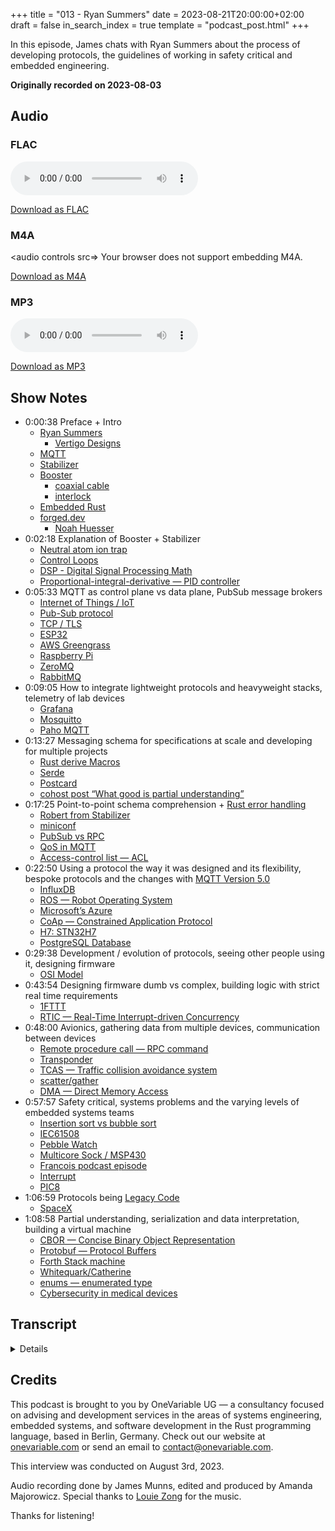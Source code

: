 +++
title = "013 - Ryan Summers"
date = 2023-08-21T20:00:00+02:00
draft = false
in_search_index = true
template = "podcast_post.html"
+++

In this episode, James chats with Ryan Summers about the process of developing protocols, 
the guidelines of working in safety critical and embedded engineering. 

**Originally recorded on 2023-08-03**

<!-- more -->

## Audio

### FLAC

<audio
    controls
    src="">
        Your browser does not support embedding FLAC
</audio>

[Download as FLAC]()

### M4A

<audio
    controls
    src=>
        Your browser does not support embedding M4A.
</audio>

[Download as M4A]()

### MP3

<audio
    controls
    src="">
        Your browser does not support embedding MP3.
</audio>

[Download as MP3]()


## Show Notes
- 0:00:38 Preface + Intro 
    - [Ryan Summers](https://github.com/ryan-summers) 
        - [Vertigo Designs](https://vertigo-designs.com/)
    - [MQTT](https://mqtt.org/)
    - [Stabilizer](https://quartiq.de/stabilizer/)
    - [Booster](https://quartiq.de/booster/)
        - [coaxial cable](https://en.wikipedia.org/wiki/Coaxial_cable)
        - [interlock](https://en.wikipedia.org/wiki/Interlock_(engineering))
    - [Embedded Rust](https://docs.rust-embedded.org/book/)
    - [forged.dev](https://forged.dev/)
        - [Noah Huesser](https://github.com/yatekii)
- 0:02:18 Explanation of Booster + Stabilizer 
    - [Neutral atom ion trap](https://www.hamamatsu.com/eu/en/applications/quantum-technologies/neutral-atoms-and-trapped-ions.html#:~:text=Neutral%20atoms%20and%20trapped%20ions%20use%20laser%20cooling%20to%20cool,create%20potentials%20that%20confine%20ions.)
    - [Control Loops](https://en.wikipedia.org/wiki/Control_loop)
    - [DSP - Digital Signal Processing Math](https://cds.cern.ch/record/1100533/files/p10.pdf)
    - [Proportional-integral-derivative — PID controller](https://en.wikipedia.org/wiki/Proportional%E2%80%93integral%E2%80%93derivative_controller)
- 0:05:33 MQTT as control plane vs data plane, PubSub message brokers 
    - [Internet of Things / IoT](https://en.wikipedia.org/wiki/Internet_of_things)
    - [Pub-Sub protocol](https://en.wikipedia.org/wiki/Publish%E2%80%93subscribe_pattern)
    - [TCP / TLS](https://beta.computer-networking.info/syllabus/default/protocols/tls.html#:~:text=TLS%20is%20responsible%20for%20the,this%20encrypted%20and%20authenticated%20bytestream.)
    - [ESP32](https://en.wikipedia.org/wiki/ESP32)
    - [AWS Greengrass](https://aws.amazon.com/greengrass/)
    - [Raspberry Pi](https://www.raspberrypi.com/)
    - [ZeroMQ](https://zeromq.org/)
    - [RabbitMQ](https://www.rabbitmq.com/)
- 0:09:05 How to integrate lightweight protocols and heavyweight stacks, telemetry of lab devices   
    - [Grafana](https://grafana.com/)
    - [Mosquitto](https://mosquitto.org/)
    - [Paho MQTT](https://eclipse.dev/paho/)
- 0:13:27 Messaging schema for specifications at scale and developing for multiple projects 
    - [Rust derive Macros](https://doc.rust-lang.org/reference/procedural-macros.html#derive-macros)
    - [Serde](https://serde.rs/)
    - [Postcard](https://docs.rs/postcard/latest/postcard/)
    - [cohost post “What good is partial understanding”](https://cohost.org/jamesmunns/post/1469045-what-good-is-partial) 
- 0:17:25 Point-to-point schema comprehension + [Rust error handling](https://doc.rust-lang.org/book/ch09-00-error-handling.html)
    - [Robert from Stabilizer](https://github.com/jordens)
    - [miniconf](https://github.com/quartiq/miniconf)
    - [PubSub vs RPC](https://blog.opto22.com/optoblog/request-response-vs-pub-sub-part-1)
    - [QoS in MQTT](https://cedalo.com/blog/understanding-mqtt-qos/)
    - [Access-control list — ACL](https://en.wikipedia.org/wiki/Access-control_list)
- 0:22:50 Using a protocol the way it was designed and its flexibility, bespoke protocols and the changes with [MQTT Version 5.0](https://docs.oasis-open.org/mqtt/mqtt/v5.0/mqtt-v5.0.html) 
    - [InfluxDB](https://www.influxdata.com/db/)
    - [ROS — Robot Operating System](https://www.ros.org/)
    - [Microsoft’s Azure](https://azure.microsoft.com/en-us/)
    - [CoAp — Constrained Application Protocol](https://en.wikipedia.org/wiki/Constrained_Application_Protocol)
    - [H7: STN32H7](https://www.st.com/en/microcontrollers-microprocessors/stm32h7-series.html)
    - [PostgreSQL Database](https://www.postgresql.org/)
- 0:29:38 Development / evolution of protocols, seeing other people using it, designing firmware 
    - [OSI Model](https://en.wikipedia.org/wiki/OSI_model)
- 0:43:54 Designing firmware dumb vs complex, building logic with strict real time requirements 
    - [1FTTT](https://ifttt.com/) 
    - [RTIC — Real-Time Interrupt-driven Concurrency](https://rtic.rs/2/book/en/)
- 0:48:00 Avionics, gathering data from multiple devices, communication between devices 
    - [Remote procedure call — RPC command](https://en.wikipedia.org/wiki/Remote_procedure_call)
    - [Transponder](https://en.wikipedia.org/wiki/Transponder_(aeronautics))
    - [TCAS — Traffic collision avoidance system](https://en.wikipedia.org/wiki/Traffic_collision_avoidance_system)
    - [scatter/gather](https://en.wikipedia.org/wiki/Gather/scatter_(vector_addressing))
    - [DMA — Direct Memory Access](https://en.wikipedia.org/wiki/Direct_memory_access)
- 0:57:57 Safety critical, systems problems and the varying levels of embedded systems teams  
    - [Insertion sort vs bubble sort](https://pediaa.com/what-is-the-difference-between-bubble-sort-and-insertion-sort/)
    - [IEC61508](https://en.wikipedia.org/wiki/IEC_61508)
    - [Pebble Watch](https://www.pebblecart.com/)
    - [Multicore Sock / MSP430](https://www.ti.com/microcontrollers-mcus-processors/msp430-microcontrollers/overview.html)
    - [Francois podcast episode](https://jamesmunns.com/podcast/004-francois/)
    - [Interrupt](https://interrupt.memfault.com/)
    - [PIC8](https://www.microchip.com/en-us/products/microcontrollers-and-microprocessors/8-bit-mcus)
- 1:06:59 Protocols being [Legacy Code](https://enkonix.com/blog/legacy-code/)
    - [SpaceX](https://www.spacex.com/)
- 1:08:58 Partial understanding, serialization and data interpretation, building a virtual machine 
    - [CBOR — Concise Binary Object Representation](https://cbor.io/)
    - [Protobuf — Protocol Buffers](https://protobuf.dev/)
    - [Forth Stack machine](https://en.wikipedia.org/wiki/Forth_(programming_language))
    - [Whitequark/Catherine](https://github.com/whitequark)
    - [enums — enumerated type](https://en.wikipedia.org/wiki/Enumerated_type)
    - [Cybersecurity in medical devices](https://www.fda.gov/medical-devices/digital-health-center-excellence/cybersecurity)

## Transcript

<details>

  
*James Munns*

So I think the thing that originally got us to reach out for a podcast episode was talking about MQTT right? 

*Ryan Summers*

Yeah I think it was mostly MQTT and kind of runtime configuration of devices and kind of embedded and things like that.

*James Munns*

Okay, yeah, because I mean I think the thing that I've seen you work on the most is Stabilizer and I know that's got all of that I assume. I assume like every experiment run is configured and it's always talking over MQTT over ethernet I think, so I think you're basically the perfect person to talk about that about right?

*Ryan Summers*

Yeah, actually Stabilizer is not even the only project I've done for a quarter. There's also Booster which is a big kind of, for you rack mount power amplifier for lasers as well. And so we've kind of tried to make a common stack for them that they can talk and configure to devices, because the idea is to have kind of all of these things in a lab sitting together and network them together hook up lasers maybe sometimes send signals all the way across Germany to other labs and things like that, and so the idea is that you could connect all of these devices have them talk to each other and control things.

*James Munns*

Cool. So before we get too far with all of that — because I want to talk about all of that — Do you want to give yourself a quick introduction?

*Ryan Summers*

Yeah, my name's Ryan Summers I have been doing embedded rust for 4, 5 years now something around that. I do embedded consulting and also have a startup doing embedded manufacturing automation. So if you ever want to look up forged.dev.

*James Munns*

Oh you're working — Oh that's right, you have mentioned that you're working with Noah…  

*Ryan Summers*

Yeah I've done a Rust startup too. 

*James Munns*

Very cool.

*Ryan Summers*

So there's many things we could talk about today if you want.

*James Munns*

So you mentioned Stabilizer and Booster. Do you want to give a quick example of what each of those are, and how those typically get used for scientific things?

*Ryan Summers*

Yeah, the easier one to start with is definitely Booster. The general idea is that you've got some kind of signal source that you're going to be using to drive some laser in a lab, and generally the laser needs to be running in some kind of high power, and your signal generator doesn't generate high power and so the idea is run coaxial into this thing, specify how much gain you want on the output and it handles all of the power management and generates the, the necessary gain so that you can actually drive your big laser load. And it's got all kinds of nice safety protection mechanisms. It's got fans in there that you can automatically spin up and keep things cool. It'll handle interlock tripping over power and all kinds of fancy things.

*James Munns*

So what does high power in this case means, because it's one of those domain-specific thing where like sometimes high power means like, an amp and then sometimes high power means like, well it's thousands of amps. But I guess for lasers…  like, because “blind you” starts pretty early with lasers. So I have no difference between like “blinds you” and like, “could cut wood” sort of laser power.

*Ryan Summers*

That's — yeah, no, that's a good question. I don't actually know, I don't do much in the physics realm. The only thing I do know is they they use some of these lasers for things like both neutral atom and ion traps, and so they might need more high power lasers than what I normally would think a laser would be. So I don't know, good question. But there's some pretty beefy fans. The device is pretty large and it has direct mains wall connections. So I Imagine you've probably in the few amps range.

*James Munns*

Gotcha. So that's your — it's your amplifier, but I'm assuming with a much lower latency and a much higher power than your typical, like, speaker amplifier type of system. 

*Ryan Summers*

Yeah.

*James Munns*

Very cool. So then that's Booster, so then what is Stabilizer?

*Ryan Summers*

Yeah, Stabilizer — that's the hard one. The best way to describe it is that it's a Swiss Army Knife in that it takes in arbitrary analog signals, does all kinds of DSP math on that and then generates some analog output. And so essentially you get this big two channel input, do all the math you want in software realm, modify the signal, whatever you want, implement your own control loops, have PID controllers, have low pass filters, all kinds of things and then you generate your DACK signal and you write them out to the buffer. The whole idea is that it's pretty low latency, very deterministic, can handle a whole ton of throughput and it's got a pretty beefy CPU on there so we've got full live stream data streaming so you can offload it onto a computer for analysis. All kinds of good stuff. I think that's where we first started working with MQTT, because there was this need to be able to say, like — Oh, well I need to adjust these filters, or my scientific experiment has these different requirements. And so we're like, well — we don't want to flash the device every time we need to, like, update the filter parameters and because we don't know what they're going to be. Kind of need to adjust in the fly on the lab. And so what it actually allowed us to do was we put MQTT on there, our configuration software, and then we just run some Python scripts that automatically calibrate things.

*James Munns*

So you're using ethernet for the only data link to the device right? But I'm guessing you have a separate channel for high-throughput, digital-acquisition-data data. And then MQTT is primarily your control plane? Or is the data plane also MQTT, just sending serialized data out over MQTT or something like that?

*Ryan Summers*

Nah, so we've got it set up in a few different ways where the data streaming is just kind of raw UDP stream to an endpoint. I think we have it set up so that on MQTT you basically say — stream all of the raw data to this IP address at this port, and once you set that it will just start dumping it out there… but it would be interesting to see if you actually could run that over MQTT because honestly the protocol is pretty tiny on top of the actual data but it's a good question.

*James Munns*

This is one of those things that I was going to poke at: so, I mean, I've done IoT stuff for the last while and it's one of those things that, like, I came from like the avionic side and then went into IoT and first it was a huge culture shock of “What do you mean product cycles aren't measured in the better part of a decade?” or something like that. I was doing a lot of rapid prototyping stuff too for startups and things like that. The change of pace was just really interesting to me. And MQTT is not new, I mean like, it has a really interesting history of… I think it came from, like, oil rigs or something like that? The idea was that it was over basically the satellite text messages, and that was the idea was that it was this super low overhead, pub sub protocol so that when you were talking with middle of the ocean satellite ah rigs you could do broadcast and things like that, and then eventually it became the standard that people use for IoT stuff now… where nowadays it's almost exclusively over TCP. Even the embedded systems that I see use it will do it over like an ESP32 for WiFi or some kind of hardwired ethernet or something like that, and everyone's using, like, JSON for the message formats and that's even sort of now even codified by these cloud platforms like AWS Greengrass. It's like web requests over MQTT where it almost feels like you've taken what everyone describes as a lightweight protocol with very embedded-friendly and things like that. It's like well but you're doing TCP with TLS. Especially like five or six years ago when the ESP32 wasn't even really a thing there was really only like the 8266 and your Wi-Fi choices were usually super limited where everyone's like, “It's this embedded friendly platform!” But then everyone runs it on a Raspberry Pi or something like that and it's like... If you have a device that's doing TLS and doing all of this, why do you need a lightweight message protocol versus something like ZeroMQ or RabbitMQ or, like, any of the other PubSub message brokers, which get used a lot for backend services for either like control plane. I came to you and I reached out to you because you were saying very positive things about MQTT and I was like, I have this big chip on my shoulder from doing a lot of one-off demos where it worked and it's, like, a reasonable protocol and it has very, like, straightforward nice to work with semantics. But it always bugged me as someone who has done a lot of like — either really hard, real-time embedded stuff, or very like “Ah, we've got 8 kilobytes of RAM” kind of thing, when people describe it as like a lightweight embedded protocol and I'm like — as soon as you have TLS like you've sort of left the realm of lightweight protocol. But I guess since your control plane is largely wired ethernet and you're on I'm hoping a fairly well-segmented network… These aren't connected-to-the-internet sort of devices, these are connected-to-local-control-land kind of devices, hopefully.

*Ryan Summers*

Yeah, you make a very good point about the TCP/TLS being a very heavyweight stack, especially when you're coming into the embedded realm and you have this low bandwidth protocol, ideally. And in reality I kind of have the same assessment as you that it feels weird that you would write this very low overhead protocol and then require this super heavyweight TLS/TCP underneath. In our use case, but we did the exact same thing: we're taking JSON so obviously not using these very condensed packets and we're actually not using MQTT in a manner where we care about kind of throughput and data rates and things like that. I think the main reason we ended up going for it is because it's actually got kind of an ecosystem that's developed around it. Like now we could potentially allow someone who uses one of these devices in the lab to hook straight up to some of those, like, AWS services and start logging all of those things. And one of the nice things we have is suddenly you can spin up Grafana in 5 minutes and get yourself a dashboard that shows everything about the device over the last week and so you can see how hot things were, what kind of gains, how the control loop was behaving. We've actually used this to diagnose why test setups in labs were malfunctioning because like, oh we see this huge correlation where like suddenly when we get a few tenths of a degree C increase on this device, we start seeing — immediately, like the control loop starts getting out of whack and our error starts increasing. I don't know if I'd use it for a really deep real-time, deeply embedded kind of application, but here it works really nicely where we just want to be able to have something that's connected to the network, not think about it, there's a well-established protocol and we can use that for telemetry and control.

*James Munns*

Yeah, that's one of those like make-or-breaks for embedded projects in my opinion is having a backbone to the device that you're talking to and having some sort of protocol where you can do multiple things over. So like, it's almost the first thing that I do on nearly every project is if it's over USB I set up some kind of data pipe over USB where I can send logging messages and command and responses, and then ideally having things like instrumentation command so you can trigger it to do behaviors either for testing or just for like, “Okay, now I've hooked up my oscilloscope onto this and I need to figure out why this relay is glitching a little bit,” and I can look at it and I can just press a button on my laptop and make it do things. And then when you start getting into devices where you have tens or hundreds or thousands especially then having a network where, you can talk to a fleet at once and address them using things like that. And you mentioned being able to use off-the-shelf Python libraries. I've built a lot of bespoke protocols. Like, when I do hobby stuff, I do bespoke everything because that's just you know — that's what brings me joy. But for for customer projects and stuff like that where you're like — I'm not going to be the only one maintaining this. I don't have unlimited time and there are actually deadlines and things like that and, like you said — just being able to have something that everyone deals with with like MQTT plus JSON is great because literally any language can download a library and if you pointed at an IP address or the same broker that all of your end devices are talking about, it doesn't matter whether you speak Python or Rust or Bash or C or whatever you have this sort of like common language where, even though it's not ideal in any sense of the word, the real value is everyone can use it. And I think that's really what I saw for a lot of the iot prototyping if nothing else was — even then Mosquitto was a good well-known broker and there were libraries like the Paho MQTT or dozens of other ones where it was always really easy if you had a device, could do TLS or could do whatever networking you were doing MQTT was always just one of those ‘set it and forget it’ kind of things. Then the problem is it doesn't really give you much on top of that. You've got topics which you can use to subscribe to. Then just the payloads are whatever but everyone uses JSON which means everything's freeform which means everything- like there's no actual schema a lot of the time. It's just okay, we have LED on. We send a message that's like LED state `:``"``on` and it gets like, really ad-hoc. Which on one hand means that you can power through something really quickly — I'm wondering actually how you handle that at scale whether you just have like an internal spec of like, “Topics look like this. We use these kind of wildcards here. We expect all devices to listen to these topics with their name in the thing, or we expect the message schema to be this,” or just by convention like, it just is what it is and you have a markdown document somewhere that has all of the example JSON messages or something in there.

*Ryan Summers*

Yeah, so this is actually where I think things get really interesting with Rust. First of all, we're in the no TLS realm right now, I think the next thing on my plate over the next few months is like, “Maybe we could get embedded TLS running on this, and get that going and talking to Amazon Cloud.” But going back to the the schema, one of the things we wanted on top, I talked about this, is kind of like the runtime configuration. So one would be able to say like, “How do I change a setting on the device in like a sustainable manner where we can reuse this through multiple projects?” So we actually developed a method using Rust derive macros and so you just write a struct in Rust and you just put this derive mini confine and it'll automatically interpret that into an entire tree of strings and publish that automatically over in MQTT of like this is what my current settings tree looks like, and then you can modify those settings to what if you want. And so we have like all of these setting structures for Booster for Stabilizer that have all of their different things that they're using and is all just in a Rust struct. And you just hand that to the MQTT client and say like, “Hey, use this as the settings, derive your tree from it, publish everything that we currently have on boot ups,” so that someone listening knows what settings you're using and then maybe they want to change them and so it makes it really nice because suddenly you can like, “Ah this setting isn't actually what I want.” Just restructure that in Rust and it automatically propagates itself over MQTT and handles all of the publication, so… 

*James Munns*

I see that's really interesting because that's one of the things I've struggled with, because in Rust typically I use like Serde a lot where your schema is your struct definition. I do a lot of like binary serialization with Postcard too, where you really need the schema to match. There's no like, “Oops I don't know about that field, so I'll just skip it,” because in a binary protocol, that just gets interpreted as the next field, which means now all all of your deserialization is garbage and things like that. That’s one of those interesting things where for more dynamic protocols like JSON where you can have new fields and added fields and restructured fields is — how do you handle the case where what your device is sending doesn't match what your tooling is expecting. You mentioned the devices send out their schema on boot, which I guess if you're using like Python or something like that, you can dynamically evaluate and make yourself, like, a dynamic class that has all the fields and things like that you could deal with, or in Rust you could just use like Serde value and interpret that, but when you have to send messages back — Is it just something you can just tell when you've changed the schema because you go, “Wait a second… The tooling is is expecting the word `temp` for temperature but someone changed it to `temp_C` or `temperature` or something…” like that's a really minor renaming change. But there's also a ton of like reorganization and reordering and things like that that can really screw up schemas… I wrote a whole post that was like is there any value in partially understanding a message because if you don't understand it, the best case you can do is gracefully ignore it like from a programmatic standpoint. It's a little different when you have a human operator. And maybe they get, like, a dynamically built GUI and they're expected to go in and, like, as a human, you know, respond to these sort of things. But like if you're writing a long-running script — if you all of a sudden are getting messages that you don't understand, the best thing you can hope for is: your program just goes “Huh, I don't know…” and doesn't do anything that might cause problems or something like that and especially when you have high-powered lasers, you really don't want any, uh, misinterpretation of the kind of settings that you're doing. So I'm interested to hear how you handle that, or if you just like careful deployment, or “we just don't touch the schemas for well-known messages” or…

*Ryan Summers*

Yeah, so that's an interesting point. In regard to schemas — I don't know if you could strictly say that we're publishing a schema. What we are publishing when we first start up is like these are all the settings that are available to you, and this is the current value and right now we're using Serde JSON. A lot of work just happened in the last week or two with Robert refactoring miniconf that actually took away the assumptions of knowing that like there's Serde underneath, or that MQTT is used in a way. And the idea now is that you can use it to just map an arbitrary string of keys into an endpoint within your structure. And then you can — anything that implements serialize or deserialize you can pass that in and you pass in your key iterator and then you just say, “Okay, I'll deserialize it when I get to the terminal endpoint.” It'll figure out the type when it's there. The idea is like you could now use this kind of miniconf structure over any kind of data link layer like if you had USB or UART or something like that. You could probably use Postcard use this just fine. But in terms of getting back to your question about schema — this is really where Rust error handling is pretty incredible because essentially when you get to the end, someone's given you some payload and said like, “Hey, set the setting to this value.” And really, we're leveraging Serde at that point where we say like, “Hey, try and turn that into the type we want.” And what's really nice is you can start just propagating errors out using just the `?` and levering things go all the way back. But then you can start catching them at the MQTT interface and start using that error formatting, and then print that back as a response over MQTT. And so suddenly, on your Python side or on your PC where you're trying to configure it when someone tries to set a setting, you immediately get a response stream, and says like, “Hey, that deserialization failed because I expected this, like, `/` and this location we didn't get it.” And so it's really cool to be able to see, like, proper error handling written and code immediately translate into this wonderful user experience on the tooling side, but it it also makes it more complicated because as you're writing a library, you're like, “I need to make these errors right, because this propagates all the way back out to the end user.” It's not just code at this point. Someone needs to be able to read this and understand how to fix it.

*James Munns*

Interesting. Yeah, so I mean that's definitely one of those things where yeah, having those kind of channels whether you're setting up a request response… Oh, that's another thing I kind of want to poke at is is like your actual communication model of PubSub versus RPC. But having that ability to get that response back is is huge and the more fidelity that you can give back either that just gets shoved into a log so you can see if this is like a one-off “Oops, see how the message was corrupted on the line,” or the message was partially dropped or things like that or really no, you tried to set `temp` and we don't know what the field `temp` is we only know `temperature` is one of those quick feedback things that becomes a really big deal. The messaging style — it's another thing that I sort of poke at MQTT because you have this world where everyone's connected to a broker. And what I see a lot of people end up doing is they just do a lot of point-to-point communication and almost to the point where they are doing mandatory responses. So every command you send gets an ack which means — or not just an ack but like an ah application layer acknowledgement so — you send the message, the protocol sends back, “Yes, I have received that message.” Depending on your quality of QoS settings, you either then get, like, a double acknowledgement or whatever. And then the application deals with it and then it sends back a message that says, “Yes, that succeeded” or “No, that failed” and things like that where even though you have this PubSub world, you end up doing exclusively point-to-point links.  It is still useful because all of your end devices end up talking back to the same endpoint which is very useful because it means you don't have to think about it and once your tooling or whatever connects to that as well. You have at least the routing to all of that regardless of how they're actually wired up. But — it's not really like PubSub-y you know what I mean? Like if you're always sending one message to one device every single time, it's not very PubSub-y. It's like you have a point to point link with like ah you have a star topology really um and especially when you have like, AWS handling this and then you go oh well, we're also like, you don't really broadcast messages to multiple devices, you end up getting this like point-to-point link enforced by security, which is also not something that MQTT as a protocol super understands, but all of the brokers like the commercial brokers that I've seen — like, not Mosquitto, Mosquitto handles it where you send everything out and everyone could see anything and there's no real like ACLing or there's… Now there's probably ACL-ing but um, but in like managed brokers from AWS or — I'm picking on AWS just because I had a client a couple weeks ago that used Greengrass, so like this is in my brain right now. You end up like, enforcing at the ACL-level that these are all point-to-point links and things like that. So is that something that you actually leverage ready set everyone to this or is it really still like a ah point-to-point link for you. I'm just interested if I can find anyone in the field who has used it sort of the way the protocol was designed rather than, “Oh, this is a protocol that's close enough to what we actually want to do and it means that we don't have to write tooling, so we just use it because it's portable. Even if we're sort of like — not abusing but like — evolution of how the actual protocol gets used.”

*Ryan Summers*

So actually in MQTTV5 they updated a lot of the way MQTT works to support this kind of point-to-point communication a lot more because now messages have properties associated with them. And one of the properties is something called correlation data where it's just a binary blob that you say like, “This is this message” and the intended use case is that you send that message to someone, they inspect all the properties they say, “Ah! There's this correlation data!” and when they generate a response, they're going to put that correlation data in there. And there's one of the properties is like, what is the response topic. So they've obviously recognized that a lot of people are using it in this kind of not traditional PubSub but point-to-point communication and in our case, we're also mainly using it for point-to-point for the configuration stuff. But I really think the main point is that you get the best of both worlds. Because we do use the telemetry for real PubSub usage, where you're broadcasting out your current state to everyone that's listening, and in some cases we've got our telegraph scraper that's collecting it and putting it into a DB and Influx so that we can start visualizing our dashboard. We've also got our development tools up there looking at it so we can see like, “Ah, what's the state of the devices we're like running? These control loops and stuff” and so really, you get both things which is really nice. Back in my university days, I did a lot of work with ROS the Robot Operating System and that uses the traditional PubSub methodology. And really like that being able to publish data somewhere makes developing your system a lot simpler because you no longer have to think about how tightly structured it is, you just start blasting out the data for everyone to listen to. Maybe someone will need it and then when you're going and working on some other component in the future, you’re like, “Ah yeah, let me just subscribe to that, because I actually, I could use this specific piece of information and I'm going to go and implement my new functionality based on that.” And so really, you don't have to go and modify that original component you made now to get that data because it's just out there in the open for you. So I think really that the benefits of that PubSub style — it's really just flexibility in your design.

*James Munns*

Yeah, and that's actually a really good point because when I was doing MQTT stuff — this is still in the 4-point-whatever days, and that's been five or six years — and you know I'm sure the actual use now that Greengrass has launched and I'm sure there are millions and millions and millions more users now of MQTT than when I was poking around it. I was working at an IoT — it was an iot platform and that was sort of our main ingress from a lot of these devices was MQTT. So we were building a lot of those things, and I think that was around the time when Greengrass launched for the first time and then I think maybe Azure had ah, an offering that came out around the same time and things like that. So it was interesting to see what we did, and you could tell that there were a lot of these patterns being built because we weren't the only ones doing it that way. You know, you could see a lot of other people doing that. So it's- it's interesting to hear that a lot of that has come out in MQTT5, so I might be just totally off base and going, “Ah, it doesn't do like that ,” or- or, “It doesn't act like that” and the answer is maybe in MQTT4 it was awkward but in MQTT5, they’ve just gone, “No, this is how people are using it.” Well, we'll live with it.” But it's interesting because I think you also nail a really big point. There's no, like, ideal pure usage of a tool the way it was designed. It was like you're solving problems, and if it's good enough and it means that you don't have to spend a ton of time developing it and all of that — done, ship it, like… so it's one of those things of like for my personal projects, I super overdo it. It's weird because my brain will turn off for personal projects versus customer projects, because if you ask me a question when I'm just doing hobby stuff I'll be like no, it must be perfect. It has to be like this. But for customer projects I have a much better way of like turning off my brain and being like, “No, we're shipping in three weeks it needs to be done. Good, you know, good enough.” And I think the actual points that you raised of having that ability of a way to talk to the device and tooling that lets you talk to the device and that flexibility to go, “Hey, I need more logs, I need to add more logs, and I need to add the ability to understand these logs very quickly,” is one of those things that really does shine with tools like JSON or MQTT and things like that because you can always throw out another topic which existing tooling doesn't have to pay attention to, they can just pretend like those messages don't exist and you don't have to think about routing or filtering or things like that. It's just like — Ah, I will add up one service that just looks at the like hourly fault rate from every device because then I can see patterns and maybe correlate that with temperature or something like that where it does lend itself to the “Throw all the data into the ether, and catch it, and then worry about data analysis later” or figuring out correlation or trends and things like that and… especially when I was working on IoT devices like that's one of those things where trends end up being a lot more interesting than absolute values. Like in the scientific pursuits and things like that you are very interested in making sure that things are calibrated and accurate and you're very interested in the raw data captured or the process data that's captured. But especially when you have consumer devices or when you're, when you're dealing with the like more operational level rather than the scientific level, trends matter because it might not matter if you have 5 faults an hour or 10 faults an hour or whatever, and maybe some devices will be 5 and some will be 10 and some will be 20 or whatever for some metric of line noise. But when they start changing, that's the really interesting thing because that's when your devices experienced something weird, or you can see those trends even if the devices aren't calibrated to some exact reference where they have a different baseline, but when they all start going up then it becomes really interesting. So I mean, like I feel like that kind of “capture first, process later” or writing pieces of the- the system that only listen to the parts they care about I think that does really shine with MQTT and that's something I deal with some of my bespoke fancy protocols, because I've built this all to be perfect and efficient, then all of a sudden I want to change one thing and everything falls over. So I totally see the value of that… and I don't- well I didn't super mean to put you on the spot of defending MQTT and things like that because I.. I think it's an interesting protocol but it's one of those things where I learned it because I needed to learn it for work. So I mean you learn enough to become productive very quickly and as you're learning, you're sort of battling your preconceived notions in your past experience versus what you're learning and sometimes you hit these hitches where you go like… that's not how it should be, it should be something else… And sometimes the answer is, “Yeah. It should. But it isn't, so… you know… whatever,” and then the other time is, “Ah, you're missing this piece of information.” Which is why you think it doesn't click but it's just because you're missing some step in there. And I've always sort of wondered is my… lack of love or- or problems or chip on my shoulder about MQTT because yeah, it's just, you know, it's evolved. People just use it because it was close enough and don't try and worry about why it's not the way it isn't… or, am I just really missing something? So, that's why I was sort of poking around because I'm interested in hearing someone who really loves using the tool, and seeing if there's just a piece of it that didn't click, or if I'm just undervaluing the flexibility and I go, “Oh, it could be better if it wasn't flexible…” but then that's sort of the key value. You know what I mean?

*Ryan Summers*

So I find it interesting that you're thinking that I'm like the MQTT evangelist here. I would phrase it more as a love-hate relationship. As I'm implementing a client and protocol like, man, this is just so incredibly wonky sometimes. I mean, any protocol has got its own weird quirks right? But ultimately what drove us to use and MQTT was back when we were first starting out on some of these projects we had this need where we're like: We need to control these things. We've got an ethernet connection. We don't want to develop our own bespoke protocol, because we'd like to be able to leverage anything that's kind of out there. And so we are kind of looking around and saying like, “Okay, what- what protocols are there?” and I know CoAP was kind of on our list and MQTT was there… I don't know if we saw many others. But ultimately it was more along the lines of like — what is something that we can give back to the community that doesn't exist yet. Because this is a need that we have, and we can probably imagine that a lot of other people are going to have this. Especially as microcontrollers start having more and more capabilities, like they start seeing the STN32H7. It's incredible what you can do on that chip even if it's not power efficient. Things are getting more connectivity. You see network stacks more often. Libraries are getting much more optimized. You can start fitting things like small TCP on very small devices. And so really, what we wanted to do is like, beauty of this contract is that it's been open source work and so we were able to say — how can we find something, fill a niche in the community and publish it out there that other people could also use it? So I think that was one of the real driving factors from MQTT2 because it's like, hey, this is a widely adopted protocol. There's nothing here that works on embedded in Rust yet, so why don't we go ahead and write a library so other people can use it too if they want. Really, just being able to see kind of what that brings out is really fascinating, because honestly, I had never even heard of MQTT before we went on building this client. We're like yeah, this looks like it fills our needs, and then seeing what comes out as a result, suddenly now two or three years down the line, we have these 5 line Grafana configs and we get this whole dashboard of like all the time series information. And then suddenly they were able to debug like an atom trap and were able to say like, “Ah yeah, when we had the temperature go a little high, our error increased and we lost it.” You wouldn't have that capability without having kind of this connectivity to the device and these easy integration with existing tooling like yeah, the data is theoretically all there but… you made a good point, like when you're looking at these Iot or network connected devices, you're mainly interested in the data over time. You’re not interested in an immediate point like — oh cool, the temperature is 32.5 C, like, that is absolutely meaningless to me. But suddenly when we start looking at it over the time of the day like, oh what's the difference at night versus like, what's the hottest point in the day? Is that going to affect some bar measurements, and is that affecting how the assessive setup is actually working and you can actually start seeing some of that. And that becomes way more fascinating when you aren't looking at it as an individual point, but as a collective whole especially when we don't have the capability to store all of this data on the device and we're not going to write all this bespoke tooling on the computer to collect it all, and keep it all there put it into a Postgres database and write all these visualizes like, no I'm not interested in that. Being able to leverage out there is really what's been powerful from this outcome here. Kind of looking back retrospectively, I don't know if we intended any of this when we first set out, but it's been cool to see.

*James Munns*

Yeah, and that's interesting. So how has that changed for you over the development cycle because, I'm not sure how early you came into the project but having that sort of backbone of connectivity and the ability to get that kind of data — How much of that did you build and lean on in the early stages of development? So not necessarily like developing the protocol, but I assume once you had the protocol up and you were working on it versus the longer term like, evolution of it or maintenance of it or… Has there been any like major shift there, or is that just generally, no, we built them as we needed them and it turns out sometimes they were really useful months later, or they haven't been useful yet, but it doesn't hurt to keep sending them — is that kind of connectivity… How you use that, has that changed over time?

*Ryan Summers*

Oh yeah, definitely. When I first came on to the project I think it had just recently gotten started up. It was 2019, I think the H7 series was relatively new, especially in Rust support, and I think what Robert had done was the very first ethernet small TCP implementation on the H7 using, like, raw registers and stuff. And I think that eventually started making its way into H7 how Richard Cheung — I don't know if I'm pronouncing his name — incorporated that into the HAL after looking at the Stabilizer repo, we like got it all in there and so really, it's been interesting to track from when we first started off on the chip when there really wasn't much support, and kind of leveraging all of the things that were adding into the project and start pushing that with the open source. We started out pretty low level, and we figured out what we needed as we went and we got this kind of like — Okay, now once we've got the basics of MQTT like… We started with a very minimal client. Let's just be able to connect. Let's be able to publish. Let's be able to subscribe. We're not going to worry about retained topics. We're not to worry about topic A releasing or quality of service, like none of that jazz I just want to fire and forget… because the rest of it seems like a lot work. And so we kind of got that going and working and we're publishing telemetry and information about the device and suddenly we're like — Man, it would be really really nice if we could talk back to it. “Change your state, do something else,” command it, like not even to the extent of like modifying setting but even just like telling it, “Hey, I want you to perform some action now,” like set some relays or something, not like configure it like… I dunno, initiate a measurement for example if they're like long running. And so we started seeing like okay, there's these things that we kind of need from a high level in an application, how can we kind of build on top of this now? We've got- like if you think of the OSI model: your TCP, you've got MQTT sitting on top of that, you’re like — Okay, well, we've now got this nice way to talk to a specific device, get these acknowledgements and verify that we're setting it properly, get responses, get feedback. So say for Booster, we've got an example where we want to set the gain on one of the channels, and so we say like set the gate source threshold voltage to 1.7 volts, and then in the response it tells us what the drain current is and so you can now write your control loop on the computer side where you say like okay I'm going to iterate across like all of the thresholds for the transistor gate, and once I start getting the point that I want. Okay now let's start backing off and lower it until we get right, so you can kind of tune it in response with this real-time feedback loop of send a message to the device, get a response back, analyze it figure out what you need to do and suddenly now you've offloaded this entire control algorithm from having to write any firmware where you need to think about timing, you need to think about how you're going to do these asynchronous control lifts, where you set the transistor gate threshold, but then need to wait 10 milliseconds or something until the ADC-update comes in and you need to do this 500, a thousand times and it's just — it becomes this whole mess. But suddenly if like you just expose this functionality but set gate threshold get the response you can do all of that on the computer in Python. And you don't have to think about the complexities that go into that. And it's fascinating, because similar in this vein, one of the the projects that just got finished up is they had that cordup does more than just Booster and Stabilizer, there's all kinds of lab rate hardware they're building for people and one of the setups they had was a neutral atom trap and I believe they actually had Stabilizer or one of their other controllers talking to another device, both of which were running MQTT on these mini comp clients. And basically, one was setting an interlock for the other and saying like — hey, disable yourself now based on its measurements, so it was performing like remote temperature sensing, remotely disabling the other device. To me, that was just really cool to see in the end, because you don't set out with the intent to build these kind of systems. When you're like, “Oh, I want to build an MQTT client. Like you have no idea what it's going to be used for. But then when you see someone coming afterwards and like start connecting all these things together across multiple embedded devices and doing end to end communication like — you see that as buzzword all the time, you're like yeah but when did people actually do that and then suddenly like someone did it. It actually helped to solve their problem and it’s like whoa. That's really cool.

*James Munns*

Yeah, so you poked at a couple things that are interesting because there's very different environments for: we're building a consumer device that is connected for whatever reason, like it talks to MQTT for logging or updates or remote control or something like that, where- where it's intended to be ah, a system to itself. It is doing what it was designed to do, and it does that. And then there's devices where you're designing them more to be lab equipment if that makes sense like you said: that it will be expected that you are not designing the functionality, you are designing the toolkit of functionality to let other people build what they're trying to build and it's interesting. That never works for consumer products, for every consumer product I've ever seen that's like, “Oh, it's flexible and you could do that…” Like 1FTTT is like, the only version of that that I've ever seen that's not really developer focused, but it's like you could make it do what you'd like it to do, or you know there's some platforms for like, home assistant or or things like that. But when you're talking about like a normal retail device like your dishwasher or your fridge or something: like even if it has the ability to have some kind of sensor or send you a notification when your washing is done or something like that. They're not flexible. They are doing what they are meant to be done. But that's interesting that you point out- I mean you're really working in a different field where you are building tools for other people. You're not designing these experiments. You say like, it's a power amplifier like, or it has this or you can write custom firmware or if someone wants something specific. Maybe you're writing some of the logic. Being able to offload that is really interesting and from there… It's always interesting: there's like 2 main approaches that I've seen to people implement embedded systems. It's a range but there's sort of like 2 polar opposites where: one is you design it dumb, like a control system really, like, in the same way that you would design a piece of electronics where you say like, yes it might have some states that it walks through and things like that, and there might be some logic that it handles but primarily I'm treating it as a very dumb, modelable device and you see a lot of things where people just have like a register table where you say like, there's a table of the gate voltage in out, whatever whatever. And then you know almost getting close to like ladder logic with PLCs and things like that where the logic is very limited but it's mostly parameters and you are tuning them and you might be able to control them remotely with some sort of orchestration or something like that. But the system itself does not think. It is set to a value and it maintains a control loop or a pattern or responds to certain events in certain ways like, “Ah, when I get over this threshold, I cut all of these outputs” or something like that. And the other side is people who build systems that are “All of the logic lives on the device.” So I guess that's mostly like where does the logic live, does it live somewhere else and the device that you are building is an extension of that logic that just does it. It expects that it is one piece in the puzzle and it doesn't think it just does what it is told versus people who build firmware that are very complex and thinks and goes, “Ah, when I am this state I have this whole decision tree of how I could react ,or I have this application logic that I'm thinking a lot of, where on one hand that allows you for for very fine grain control, but on the other side it makes it very inflexible like it is it is doing what it is designed to do because all the logic lives on that. I immediately said that there are 2 things and I'm saying that you're doing something in the middle where there are certain tasks like you said where you need that… I'm gonna- I'm going to invoke some audio like DSP language here because it's the only resource I have to draw from where like if you're if you're building a modular synth or something like that: there's typically 2 rates that you think of you think of the audio rate — so I am sampling at 44-1 kilohertz or whatever like I need to be processing samples and things like that — But then they'll typically have a control rate which is much lower than that maybe like 1 kilohertz or 2 kilohertz of like, “Yes, although I can sample 12 channels at 44 Kilohertz, I can only make changes to my filter parameters, or I can only read the knob that's on the front of the device at 1 kilohertz like once a millisecond,” or something like that. And they have this sort of like, you've given a name and given sort of like a model in ah, a pattern of working where like there are 2 different worlds. There is the audio line world and there is the control world and some things operate at control rate and some things operate at that. I've worked on projects that were built really like- and I feel like those audio devices that I just described are much more in the like it is a device that is configurable but it doesn't think a lot for itself. It's much more on that side. It's always interesting to see different groups of embedded people take one of those models or not take one of those models or really try to do the other one while standing in the wrong pile. Like you write all the internal device logic, but you assume that you're going to be configured by everyone so you write this whole Rust API or MQC API  that expects you to do these command and control things but really you can't operate at that at that rate. So, I’ve sort of gone 4 or 5 different places here. But: How much of what you're building ends up being “I have to build logic that knows how to to react immediately at like, hard real-time sort of functionality levels,” versus how much can you defer to being dumb, because you do have this network to talk over and you go, “Look, I'm not here for thinking, I'm here for doing,” and the Python script or the scientist or whoever's automating or controlling this is going to do all the thinking, and how does that rub between line rate of whatever you're sampling or responding to, or your hard real-time guarantees rub against- well how much latency can I expect to get from a Python script that's talking over MQTT to my device?

*Ryan Summers*

Yeah, that- you get into a really interesting point in embedded design and coming from a background where I do a lot of medical devices, where you have these very strict hard real time requirements — It's an interesting point to bring up, where like there are designs where you expose a register level and like, configure me do whatever you want with me, and then there's also lines where everything's self-contained. But in reality I think when you see a lot of the more complex embedded systems, they stand right in the middle where you're trying to abstract away the hard real-time nature of things. So the firmware itself like, especially on Stabilizer, there's a ton of very very hard real-time requirements on it because it's got a sample regularly guaranteed at like 100 megahertz or something like that. And there's all kinds of DNA channels that are coordinating. It's collecting tons of samples into a buffer before it's sharing and interrupts and thankfully we've got RTIC to be able to handle all of this kind of latency management so you can set your DNA to start interrupting you whenever you're in the middle of these kind of MQTT transactions. It's nice because suddenly you can abstract away all of that hard real-time nature and give yourself this super sloppy MQTT interface where you can talk over, and you're not going to interrupt this hard real-time behavior. And then as soon as it's able to, it's going to adjust itself based on what you've sent over the network, and then start behaving that way. So it's really a mix of the 2 of like — yeah, there's this subset of registers enabled, but you're just kind of making a black box underneath. Like, if you're looking at traditional stock designs, you've got a register layer, but then you've got all the logic actually implemented behind that you’re configuring. And I think embedded system design is very similar to that. You're not - I don't want to care about clock domain crossing when I'm writing registers, like I don't want to think about that ever in my day-to-day life. It's kind of interesting. In our case, there's a lot of the intent is that someone buys this hardware and they're going to have a debug probe that they plug into it. And they're most likely going to be forking the repository, writing their own DSP routines and making it do whatever they want. The hardware is very flexible and I think that's one of the things that really drove into our design of kind of this miniconf specifying the domain space the settings because now you just have a single Rust derive macro at the top of your setting structure, and if someone forks the repository and wants to add their own settings or configuration like set some GPIOs they can enable that by just adding a new member and they don't have to think about it. And suddenly that propagates out to all the tooling that we made that doesn't know or care about any setting structure. And so it really makes this way more adaptable from someone that may not care about how the internal called the real-time stuff works. Someone besides me definitely doesn't care how all the DNA streams are collecting data and how timers are triggering. Like, I find that super awesome is an embedded guy, I'm sure you find that interesting too. But someone who's doing like PHD research and if quantum physics lab doesn't want to think about an embedded design, they're not an embedded engineer, they want to get their physics experiment up and running and they need to expose some functionality. And so if we can make that easy for them, while still giving all those hard real-time guarantees, that's where you see this really interesting value proposition.

*James Munns*

Yeah, that makes a ton of sense. I spend a lot of time thinking about protocols. So, I joke that the thing that I am good at is making computers talk to other computers, and so much of embedded systems is just that —  whether it's talking to a sensor, or you've got 100 nodes in the field that are talking to a backend or tooling or things like that… a huge amount of the value comes from making computers talk to other computers, which means I think a lot about protocol design and like, different ways of doing things. And it's interesting going back to when I worked in avionics — your airplane is really a network of computers. We even call them line replaceable units — they are purpose-built equipment that have one role and do it really well, and that's sort of the abstraction layer of where it becomes like: I don't think about business logic I think about what the device does and that's- that's device problem to deal with the best way of how do I do the signal processing for a weather radar, or a radar altimeter or something like that, or how do I filter a pressure sensor to get my altitude versus the incoming air speed versus the static altitude a pressure altitude and things like that. It was always interesting because you have all these devices and sometimes you need data from other devices, but also sometimes these devices need to coordinate with each other, where most of the time everything was dumb and so when you talk- when the devices talk to each other, they're mostly just sending their current state — like, and this is the very like control system-y approach of multiple devices I find is — you send what your current values are. So like, my state is this you send, “I would like your state to be this,” and you listen to what the other device's state is so it's not like um, request response like you're not querying the device what is the temperature, or you're not querying the device like what is your angle of attack or or whatever or something like that you say like, “The altitude is this, the altitude is this, the altitude is this, the altitude is this,“ and then when something controls it, you don't send an RPC command. You just listen and you hear ‘the angle of attack is 20°.’ And instead of making a request and response, you just say, “I want you to be 25, I want you to be 25, I want you to be 25,” and that way, you can end up writing these very like control systems-y algorithms on all these devices, where if you're running a PID loop on your input controller for this, it's not like, thinking about, “Oh, has this message been acknowledged or not?” or something like that. It's just listening in sort of like the very control system-y PID loop sort of way of like, I control this input into the device and I'm receiving this output to the device and I need to tune my control loop to operate like that. But there's always 1 or 2 devices that do actually need to coordinate. Sometimes it's because they share an antenna and they need to make sure that they have like coexistence, so only one of them is sending at a time, or there are a couple of like actual request response. 
So, I worked on collision avoidance systems and actually collision avoidance means talking to other planes and so you exchange where you are so you know where all the other planes are and all the other planes know where you are but it actually takes 2 systems to do that. There's the transponder which is saying “I'm here, I'm here, I'm here,” and then there's the TCAS unit which is sending messages like “where are you where are you.” You have one unit that's doing one responsibility and another that's doing another, but essentially your TCAS talks to someone else's transponder, and then their transponder talks back to your transponder. So like, you get this sort of back and forth, where if you are in a mode where you're like, “Hey, tell that plane not to come over here.” You need to send a one-shot message, because you don't want to send out like, “Send them this message, send them this message” — because you want that message to go out once and you want the response to come back once. And so it's always this interesting paradigm, where if you can design your systems to be dumb, then you don't have to think about what is my acknowledgement window or you don't have to think about a response timeout because you just say, “Well, if I stop hearing messages for longer than 500 milliseconds the other device is faulted, or the line is broken, and we're done here,” because it should always send at every 100 millisecond or something like that. This sort of gets back to that PubSub versus request response where when you get people coming from a web background a lot of the times they're thinking in terms of like rest requests and things like that and you end up with this sort of like always RPC world where you send a request and you wait for a response versus when you get the more like double-E brained people or people who have worked in control systems you go I don't want that because it's easier to just think of it in terms of a naive control system of there's inputs and outputs and we just are saying what we want and receiving back what they are. I was wondering, how much of the design of your system ends up being more like the web request response sort of world versus the control system “I want you to be this. I am this.” sort of back and forth?

*Ryan Summers*

Yeah, you made me think of something really interesting. It's kind of when you look at these PubSub methodologies. It almost feels like a way for us to take this digitized state. And transform that back into a pseudo-analog continuous time series value of like, “Hey, yeah, my altitudes 1, my altitude’s 1.1, my altitude’s 1.2,” like we discreetly- it's a discrete system but suddenly, you've still got this kind of- you've got time associated with it. You can see trends over time and night. It's interesting when you bring up control systems because it definitely makes sense where you start tying that in, like — when you're thinking about control systems you want to understand it in terms of continuous signals like you don't want to think of it in terms of like command response. It just doesn't make sense when you're trying to do things like that. When  you're applying that in our use case — it’s interesting because when I think about it, like all of the things that are PubSub are these kind of control loop things or data logging, and then all the things that their command response are not related to controllers like when we're trying to do the settings, you send a request like, “Do my setting thing. “And you get a response like, “I did your setting thing, and it worked.” And it's interesting because it's specific when you're doing settings, that's not a control loop but when you're doing telemetry and you're trying to get feedback about state, that is a control loop. That's a really interesting point.

*James Munns*

Yeah, because in aviation, you would just spec the bus and- this is one of those like safety critical- and you've worked in medical devices, so you know this — versus 
the, “Ah! 90% of the time we could be more efficient by doing this!” But in safety critical devices you go, “No. Worst case is the only one that matters, so I will just spec the bus so that it has enough bandwidth.” So like if you say, “I'm going to send configuration state, I'm going to send the entire configuration table on every message at the rate of 100 milliseconds or 500 milliseconds, because then I don't have to care is the device booted or not.” You just say, “I want this, I want this, I want this, I want this,” and then once it starts responding, if it responds with something that doesn't match that, you know it's not listening to you. And if it responds with, “My state is this, my state is this,” and it matches what you sent, you don't have to worry about, like, ack and responses and things like that. But from an efficiency perspective, if your whole configuration table is like, 3 kilobytes and you're sending that every 100 milliseconds over- ah you know ethernet's a wide pipe- but if in aviation you use a lot of like very weird archaic serial protocols that are very low bandwidth or you know if you're using I2C or something like that. That'd be awful for device life or like if the fact that you just have to handle that message every one hundred milliseconds is terrible versus like hey no, we're all you know computers here I change the one field that I want you to change and maybe I can also query you to dump your entire state, or you do that on boot up and I just listen. And you get those differentials which are great but it means that you have to think about the next level of complexity up because you go, “Have I heard this message from this device ever?” or if you reboot your tooling loop but not your embedded system, you have to query it. “Give me your your status because I just woke up and I've never heard it before even though you sent it 5 minutes ago, I've never heard it,” or something like that versus like the really dumb world of you just send the whole thing out all the time - no thinking only sending. You never have to think about that because you just go, “Okay. If I just listen then I know everyone's state and the first time I hear from them, I know that they're alive and awake.” But from an efficiency perspective, that's a terrible idea, and if you were to doing anything with battery life: terrible idea. Even for you, where you want to probably reserve as much bandwidth on your network for raw data samples and something like that: control data is probably not a huge fraction of that. But if you just have to spend the time serializing and deserializing those messages, that's time you could be spent doing DSP or something like that.

*Ryan Summers*

That's actually kind of where the beauty of scatter/gather the DMA comes in. Suddenly you're like okay, well, especially with RTIC you're like, “Okay, I need to serialize this huge buffer of data, and it's going to take a long time like.” Obviously I'm going to be getting samples in that period, and being able to stop yourself when you're like, “Okay, I've serialized the first `{` of a JSON, and the first `"` of the first field, I'm halfway through the first word. Okay, now we got to go do some ADC, like do some DSP stuff.” It's really interesting to see that. One of the really interesting parts is also when it comes down to real-time in embedded is in your codebase when you're writing functions and you have an edge case where you can say like, “Oh, yeah, we could return early here. We could avoid this expensive calculation.“ Sometimes it's actually better to still do the expensive dumb calculation for no reason, because what it gives you is this known timing characteristic. Suddenly, when you've got this known timing constant, you don't have these weird conditions where most of the time when you're calling this function it works in a millisecond and then sporadically like, garbage collector comes around and it's 99 milliseconds all of a sudden. If you can keep your control loop consistent, you can kind of manage it better, and so sometimes the best path is not the most optimal execution path and you'll say like, even though we could break out early here we're intentionally not doing that. I don't know if that related too much to your earlier question about kind of there quest response stuff, but it kind of jogged an idea in my head.

*James Munns*

Yeah, definitely for safety critical, that’s one of those things where if you have a sorting algorithm, you might just do insertion sort or bubble sort every single time because you know even though it's O(n^2), you know the number is never going to be greater than 30 and it always takes the same amount of time you might not even do the early return path, versus something that you go, “Well, 99% of the time, it's 10 milliseconds to sort these, versus 1 out of every thousand times, it'll be the worst upside down case and it takes 30 times longer and oops now you've overrun your timing domain” and like… Actually, I'd be interested to hear if your experience is the same is that… Consulting is interesting, because embedded in particular I find has a very different knowledge and maturity level company to company. Like I've been in some companies where the embedded systems team know a lot of best practices and know a lot of ways of like conceptualizing or thinking about systems problems or approaching them and things like that. But I've also helped a lot of startups, where they were building a lot of prototypes or or maybe even with ah a team that's not like classically from systems engineering or or embedded systems and you know they kind of got roped into building the first couple prototypes. And now, if they're building like a robot they're getting really close to safety critical like you know. Maybe they're not in a car or in an industrial control robot or something like that… As the startup expands scope, they're getting closer and closer to like, “Ah, that's- you're, you're getting real close to safety critical and you really need to be doing this the like, IEC61508 kind of way or ah, you know, whatever like safety critical standard of analysis…” It's interesting to see sometimes I come in and I get blown away because I learn a ton of stuff because they've just been doing this for forever and they have a process and a way of analyzing. And then sometimes you land at these companies where, especially when like they have 1 or 2 embedded developers that were primarily self-taught or came from like a very different field and got hired into a new domain where they just have no concept of analyzing things like worst case execution time of, “Hey. No, we need to build this as dumb as it can be.” Because when you have to go through qualification process every line of code is a liability, and so like what's the dumbest way that we can build this and still get away with it?” And have that sort of experience where sitting down with them, like we do exactly what you were talking about is like, what's the worst all of these numbers could ever be… like what is the longest latency R80C could give back before it has ah, conversion complete, or what's the longest time it could take to send a message like this, or what's the longest time that we're going to allow this to happen before we declare a fault or something like that. It actually sometimes makes things way easier because you just say, “I don't care about, like ah, this is 90% and this is 90% so statistically, maybe these sometimes-” you just go, “No. Add add add add add. Do I have the CPU budget or the RAM budget or the the code storage budget for all of these things, and does it pass or not?” And if the answer is no, we buy a bigger chip. And if the answer is yes, then we're good to go- or if we can't buy a bigger chip, the question is what can we cut to make to make it go away. It's all exactly those things of like, you stop worrying about statistical ON- whatever because like you only in safety critical, you only care about the worst case because that's what matters or or how quickly can we respond to something going wrong. So yeah again, I don't know if any of this maps back to the protocol stuff but it's interesting having that different domain experience, because just seeing how different industries solve different problems and what's the way you must do it in safety critical would not fly in like, consumer products because everything would be overspec-ed and everything would run longer and everything would be like — well, if it crashes once a week, ideally it does it at night when no one's going to notice. And then just, you know, don't display a splash screen and no one noticed. That's one of my favorite things from the Pebble Watch is: they had a ton of like, fail and reboot quickly stuff, where if you weren't looking at it when it crashed you probably wouldn't have even noticed that it crashed and they would do things like, take core dumps, so the next time you reattach to your phone, they will just kind of quietly upload a core dump when a crash happened, so that it's all sneaky stuff. Someone's not staring at it and there's no like — how bad do things get if it crashes? If your watch reboots once a month, 99% of the time you're not going to be looking at it so you won't even notice it, so like the impact is 0 versus like in your analysis system if you know once a day it crashed and in invalidated a scientist's research that day because all of a sudden, the data was corrupted, or maybe it was really expensive in timer materials to set up that equipment, like, the answer of what's acceptable failure is totally totally different, and that's always like a rub in my head of like, which approach do I take for those kind of things… So I got really far off on that, but it would be interesting to hear if you've experienced really wide gaps in how people do it either just like stylistically or just they don't really know how to do it at all when you come in to help them for consulting.

*Ryan Summers*

I've seen kind of all over the board and I think it comes down to how embedded systems are taught nowadays. In that like oftentimes, they're not. You don't see very many embedded courses in university anymore. I think I had 1 class for 1 semester and then I ended up doing an autonomous robotic submarine and did all of the electrical engineering and microcontrollers for that, and that's essentially how I got my start and embedded and then immediately went into consulting after I graduated. And it's like nobody knows how this stuff works and I wonder if part of it comes down to the fact that it's so dependent on what the capabilities of your chip are. Like you can go from this multicore sock that's got all this kind of connectivity all the way down to like an MSP430 that's been around for 30 years where you've got a hundred kilobytes of RAM. The capabilities between those 2 devices are so divergent that I think you end up seeing a lot of different design methodologies. And in embedded, it's almost more like an art because there's no necessarily like right way to do it necessarily like if it conforms to spec and and it doesn't crash. It works like. And even sometimes crashing is totally a-okay like I mean coming from the safety critical, definitely not. But it's an interesting kind of way of looking at it. So I've seen a lot of people but I've seen a lot of startups where you made this point about going from startup, working your way into safety critical. And it can be a little bit of a dangerous path, because when you go into safety critical designs, a lot of it is about the process. It's not about the code itself. So when you take this startup behavior where we made the prototype, and you turn that into product, you don't have any of the safety process behind you verifying that like, what you did was the right way to do it. And so like yeah, it might work but that doesn't really tell you anything about whether or not it's acceptable to use it in the safety critical context. Which is a weird thing to wrap your head around if you haven't done safety critical stuff before because suddenly like it's not about whether or not the device works. It's about all of the analysis behind it like you could publish the source code for a lot of medical devices and it's meaningless, because people couldn't use it because you can't go and get that approved by the FDA. You need all of this information back there. To be able to say like — hey, this device is safe. We've done all the analysis that no one is going to get hurt. These are all the failure modes and like none of that is there in code. It's all testing. And so you get these wildly different domains where like, we need a prototype in two weeks to verify this product idea. So that we can invest $2 million, hire all these engineers and get it done, but we need to know if it's possible. Versus like, we need to make this device that's not going to kill people that potentially could. And so you get these really interesting design patterns where… there's these weird interplays and it can be dangerous when they cross.

*James Munns*

Yeah… I think you really nailed it on how wide embedded is like embedded spans everything from like I'm writing assembly on ah an 8 bit micro all the way up to like, embedded Linux deployment and we call all of that embedded. Yeah, I did a podcast episode a couple years ago now with Francois from interrupt who used to be at Pebble and we talked about this a lot of like —you talk about how people got into it where, especially on the lower end of when you're talking about like your PIC8s or whatever like, a lot of people were like double-Es who were they were the one that was like software inclined, and they figured out how to get the PID Loop running on their PIC so they could have a better motor controller or something like that and they came up from that. Or you get the people from the opposite side who were doing backend services and they had done a little bit of electronic stuff before, so they got roped in to writing the microcontroller code. And you really do have these 2 very different worlds that are smashing together in the middle, where you get this really weird gray area of everything from like 32 bit microcontrollers up to very small microprocessors. There is no one style and there's no one right answer and particularly when everyone's cost optimizing or trying to get the most hard realtime out of everything that they're doing, there's no one size fit all approach; which is, whew, it's something for sure.

*Ryan Summers*

There's also this interesting kind of issue where, um, once you build something and embedded, it's not like software. The second you release code it becomes Legacy Code. It exists out there in the world and you may or may not need to deal with it. At the moment that you're releasing it, you're like yeah this is great. It's perfect. It works fantastically. Obviously never ends up being that way in a few months time and you patch it and make new code. But that stuff stays out there. And so it's kind of an interesting domain where you have to deal with these. Maybe this is a nice loop back and the kind of protocol and discuss and kind of being able to deal with schemas, but like you've got all this old firmware that's sitting out there. It's a snapshot at a point in time like a codebase is obviously organic. It changes as your design, as you learn how to program better or learn new design patterns such as the codebase but the second you put it on a device it freezes. So you get these interesting problems. This is one of the things I've been wanting to solve in MQTT with some of our settings configuration where you could publish some self-representative schema. When I was- I have worked as an intern at SpaceX for a while, and from what I understood about their telemetry protocol. It was really interesting, because they'd reserve like 10% of the packet payload for metadata about what the message itself represented. And then the rest of the 90% was like, the actual payload but it was all binary and serialized so all nice and compact. So essentially all some the back to do on the listening end was get a few of these messages and build up their metadata, and once they got that they could start interpreting all the messages. So you didn't have to know anything about the structure of it, and you could create all this ground support equipment that's listening to data from the rocket builds up its own metadata and then just starts logging that into dumps where they can do analysis after the launch. It was just super fascinating to see and and kind of want to be like. How could we kind of emulate that kind of structure where you have this self-describing data format.

*James Munns*

So I actually spent a ton of time thinking about this recently because Postcard does not encode its own schema, and it’s super compact binary serialization. So like, there's no hints at what field starts and ends where or whatever like CBOR is binary but it it still has that JSON-like schema where you go like — field start, field end, whatever. Or like Protobuf has field number-whatever-whatever-whatever. Even if you can't really understand it, you can still like, interpret some of it. Or if you have a partial understanding, it might be useful, but Postcard has none of that. If you don't know exactly how to interpret those bytes, it's garbage to you. Like, it might as well be meaningless, and I thought a lot about how can I encode that, and I came up with what I thought was a fairly clever way of encoding the schema because Lachlan, someone who- who's hung out before, helped me write a drive macro so it actually walks the schema down so you can get this sort of static struct that describes the recursive structure of the data and then you could serialize that using some like, well-known format or even like, compress it or even just take like, a hash of it to make sure that your scheme is match up. And that's what I wrote that post of “What good is partial understanding?” and I came to the same approach that you saw is, from a code in the field perspective, there is no value. Because if you ship these 2 devices at the same time and you update one to send new data that the new one doesn't know how to field- it has no code to handle that new field like, “Okay, cool, you’re sending me humidity. I know you have sent me a field called humidity. But I don't know what that means, and the code that I shipped on that date knows nothing about humidity.” So like, the best it can do is ignore it. But I think telemetry and logging is the 1 case where that's not true, because you can stick that schema in a database or even like if you heard the schema late, you could go back and reinterpret old messages and things like that and I think telemetry of which logging or tracing counts as- that is one of those things where you go, “If I know nothing about this device in the field, how can I tell what it's trying to tell me?” And I think that is one of those areas where it is really useful, but I think where I sort of lost interest in there I goes, “This will never help me with device to device communication: it will only help me with like post-mortem analysis or something like that…” Which has a ton of value like you've shown, but like um doesn't help you in the field which is what the problem I was trying to tackle at the time and that made me realize like. There is no way because if you've written code that doesn't understand something you can't make it understand it after the fact unless you go like really fancy dynamic programming like Python or something like that. But then still, you're limited by the flexibility that you've put into the the code when you shipped it and snapshot at it like you said.

*Ryan Summers*

Hey, all we've got to do is start putting in deep neural networks on our microcontrollers to be able to interpret the telemetry. That's- it's going to be easy in the future. Trust me, large language models.

*James Munns* 

My approach for doing the schema was I designed a compact forth stack machine 
that described- you would encode how to decode the message… like, the schema wasn't just a schema. The schema was a small forth program that decoded all of the fields for you by essentially like, walking the stack of the the data that you got in-

*Ryan Summers*

Nice.

*James Munns*

-which means that like if you already knew the binary serialization of it, you could just do the raw thing. But if you wanted to dump it into logs, I figured out how in like, a couple dozen or 100 bytes how you could write a very compact forth program. Because Serde only has like 29 data fields and so like if you can recurse with a stack, you can actually decode all of them in a way where you get essentially like, one byte per opcode. And if you feed that into a VM, that opcode can walk the payload essentially. And most of that like 100 and whatever bytes were like the field names. So if you gave up on field names, or if you like you said, you just send field names occasionally where you send like, 1 piece of it that you can reassemble and then deal with it later, you could end up getting a program that can decode it dynamically in just a stupid small amount of time. This is something that Whitequark- or Catherine suggested to me where I was talking about — how do we compress this more when you don't know this information — and she was like, “Well, you make a virtual machine for it.” And at first I thought she was kidding or or joking, and I was thinking about it and I go, “No. That is the right answer” You build this sort of like self-decompressing format or something like that. I guess forth is the very old approach to that, maybe ML is the new approach to that. But like, I literally wrote something, and I go — well, what do I do with this? Like, I can then print it to a console, but I can't do anything with it, because if I don't know what any of these fields mean then like there's no semantic meaning that goes with it. Like- the data is recovered, but you can't teach the meaning after the fact to a program that's already shipped, unless you can send it an update script or an update firmware that then later can interpret it. But then you've flashed new code, so it doesn't matter that it's a schema that it doesn't understand, because you just teach it to understand that. Like this is sort of like, lockstep I got myself into where I go — well, if you can update it, you don't need something that handles this, and if you can't, then there's nothing that you can do to make it understand this. So yeah, it's funny.

*Ryan Summers*

I think that's the reason why as much as I absolutely loathe serialization protocols like JSON,
I think that's why people like them. Because it is a self-descriptive type system where you can just receive it and everyone knows how to understand that data. There's a few things missing, like you aren't able to say upper and lower bounds if you want like, a setting or if you have enums or something you can't say all of the various enums that you support. But by and large it kind of tells you everything you need with just glancing at it and it's relatively human readable. As much as it's not efficient at all at a binary level, it's easy and in cases, especially going back and MQTT like when you got a TCP connection over 100 megabit 5 like, I don't care from wasting a few bytes like it's not that big of a deal like yeah, we've got streaming data and stuff. But it's streaming data: if you miss it this time, you can get it next time. Like there'll be more. It's interesting, where it comes down to ease of use ultimately. Postcard obviously would be really cool but you make a great point where when you get into this machine to machine like, being able to understand the format is meaningless because you have to update it. But with these kind of telemetry protocols, there's usually not something that's kind of trying to interpret it. It's purely just logging everything it gets. And then after the fact you can kind of postmortem go and look at it. So yeah, it makes me wonder: I don't know if there is a good way that you could have a meaningful self-describeable format that would be machine to machine.

*James Munns*

If you figured out let me know. I mean Forth’s answer on this was: don't send data, send programs to each other. So I mean like, you get into things like PostScript where because back in the day when like printers were brand new and you know, switch networks were brand new and things like that. There's a good chance you couldn't actually rasterize- your printer would have 10 times more CPU than your end terminal would, and so there was no way that your end terminal could rasterize a whole PDF, or something equivalent to a PDF to send it to the printer. So what it did instead is — it would send a program that drew it so it would go, “There are lines here, and there is text here, with this font here, and this and this” and so like that was the the other thing. But then you get into the super like crazy world of everyone's a VM for each other's commands versus like that's opposite of what you want in safety critical where you go like: no, I want bounded determinism and strict understanding of each other versus like, hey we just throw programs at each other, and you don't have to think you just do, because we have this like- the common understanding is not the protocol. It's the VM essentially at that point.

*Ryan Summers*

But the buzzword of the last 2 to 3 years at least in medical devices has been cyber security because the US released some presidential decrees that are like, “You shall be cybersecure.” And so there's been a lot of like a lot of the work I've been doing recently is like — how do we ensure that these devices are secure, and that you can't hack them, which is a very meaningful problem to solve. And when you start looking at kind of these remote ‘send me the program to execute’ suddenly that becomes a giant like, that's just like cross-site scripting for your embedded system like. That sounds incredibly dangerous and like a giant hole.

*James Munns*

Yeah, I don't know if I'd recommend it. But it's the only solution I've been able to come up to is how do you build systems that don't have to understand what is asked of them and the answer is well. Then you get into the dynamic world of of scripting languages whether that's JavaScript or Python or whatever. But that's still the ability to send new code and like could you have done that better with over-the-air updates. But, it's interesting. Ah, it's something that I spend a lot of time thinking about for both protocols and like, how how to think about stuff like that. 

*Ryan Summers*

That's interesting. 

*James Munns*

But we've been going for about an hour and a half, and I could go another hour and a half, but I don't think I can keep you here or- and I can't keep myself here. 

*Ryan Summers*

Need to go and get dinner?

*James Munns*

Yeah ah, yeah, we're both in the same time zone. So it is about dinner time. But
It's been excellent to talk to you and I would love to talk to you again soon. But thanks so much for coming on to to chat today. 

*Ryan Summers*

Yeah, thank you so much, it’s been a fun time.

*James Munns*

You mentioned that you're doing consulting in a couple of the companies that you're working for. Is there anything that you've been working on or that you'd like to plug, or to share before we wrap up?

*Ryan Summers*

Check out forged.dev. That's the only plug I've got. If you're building devices come and- come and talk to us.

*James Munns*

Do you want to give a quick ah, explanation of what that is? Because I know what it is, but do you want to give the- do you have the like 30 second elevator pitch of it?

*Ryan Summers*

Oh god I should have this… Okay, let's give it a shot. We automate flashing and programming devices, put it all on the web for you, so you track it. So if you're building a lot of something, we help you do that. I think that- I think that was 30 seconds. 

*James Munns*

Excellent- ah, less than that. So it's all of the like factory installation and testing I assume, or at least basic like smoke test, “Do you wake up? Hello, here's your program,” sort of tooling for people who are building. Automation in the factory. Basically. 

*Ryan Summers*

Yeah, but but it's more than that. It's also like you need to put serial numbers on each device. You need to put all your test programs. You need to run them, collect all your data, do trending, check device requirements all kinds of that. So, that's the intent of forge: that it centralizes all of that, puts it all in 1 place, you put your device in, you plug in the programming port, you hit start, and at the end it tells you if it pass-failed, and then you get all these trend lines while your devices over time and you're able to check if they're passing requirements or where things are going wrong in your factory process.

*James Munns*

That's another one of those things that I see startups really struggle with: they think that they're done once the hardware works, then you go, “No, no, now you start phase 2,” which is — how do you make it so that you can make thousands of these a day with a reasonable failure rate and know when something has gone wrong in your assembly process, and they go- that's like: you finish the first 90% of the project and then you start the next 90% of the project. So I'm super excited to see ah, see where that goes but thank you so much for for coming on, and I'm look forward to talking to you again soon.

*Ryan Summers*

Yeah, thanks for having me!

*James Munns*

All right bye.

*Ryan Summers*

Bye.
</details>

## Credits

This podcast is brought to you by OneVariable UG — a consultancy focused on advising and development services in the areas of systems engineering, embedded systems, and software development in the Rust programming language, based in Berlin, Germany. Check out our website at [onevariable.com](https://onevariable.com/) or send an email to [contact@onevariable.com](mailto:contact@onevariable.com).

This interview was conducted on August 3rd, 2023. 

Audio recording done by James Munns, edited and produced by Amanda Majorowicz. Special thanks to [Louie Zong](https://louiezong.bandcamp.com/) for the music.

Thanks for listening!
